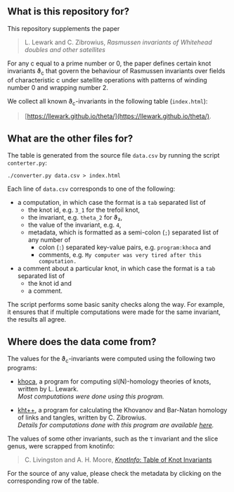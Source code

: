 ## What is this repository for?

This repository supplements the paper

> L. Lewark and C. Zibrowius, _Rasmussen invariants of Whitehead doubles and other satellites_

For any c equal to a prime number or 0, the paper defines certain knot invariants ϑ<sub>c</sub> that govern the behaviour of Rasmussen invariants over fields of characteristic c under satellite operations with patterns of winding number 0 and wrapping number 2.  

We collect all known ϑ<sub>c</sub>-invariants in the following table (`index.html`):

> [https://llewark.github.io/theta/](https://llewark.github.io/theta/).  

## What are the other files for?

The table is generated from the source file `data.csv` by running the script `conterter.py`:

    ./converter.py data.csv > index.html

Each line of `data.csv` corresponds to one of the following: 

- a computation, in which case the format is a `tab` separated list of 
  - the knot id, e.g. `3_1` for the trefoil knot,
  - the invariant, e.g. `theta_2` for ϑ₂,
  - the value of the invariant, e.g. `4`,
  - metadata, which is formatted as a semi-colon (`;`) separated list of any number of 
    - colon (`:`) separated key-value pairs, e.g. `program:khoca` and
    - comments, e.g. `My computer was very tired after this computation.`
- a comment about a particular knot, in which case the format is a `tab` separated list of
  - the knot id and
  - a comment.

The script performs some basic sanity checks along the way. 
For example, it ensures that if multiple computations were made for the same invariant, the results all agree. 

## Where does the data come from?

The values for the ϑ<sub>c</sub>-invariants were computed using the following two programs:

- [khoca](http://lewark.de/lukas/khoca.html), a program for computing sl(N)-homology theories of knots, written by L. Lewark.  
  _Most computations were done using this program._
  
- [kht++](https://cbz20.raspberryip.com/code/khtpp/docs/index.html), a program for calculating the Khovanov and Bar-Natan homology of links and tangles, written by C. Zibrowius.  
  _Details for computations done with this program are available [here](https://cbz20.raspberryip.com/code/khtpp/examples/RasmussenSOfSatellites.html)._

The values of some other invariants, such as the τ invariant and the slice genus, were scrapped from knotinfo:

> C. Livingston and A. H. Moore, [_KnotInfo_: Table of Knot Invariants](https://knotinfo.math.indiana.edu) 

For the source of any value, please check the metadata by clicking on the corresponding row of the table.
